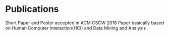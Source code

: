 # Publications
Short Paper and Poster accepted in ACM CSCW 2018
Paper basically based on Human Computer Interaction(HCI) and Data Mining and Analysis
